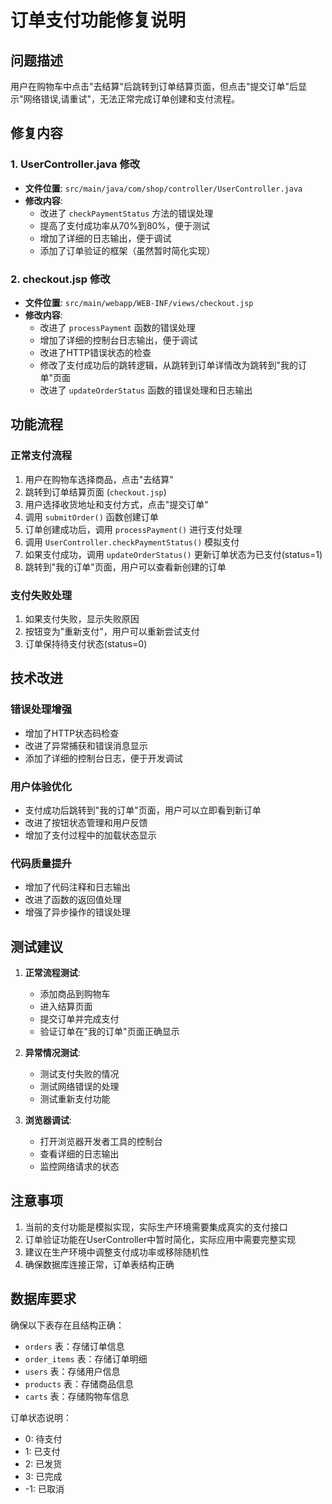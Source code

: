 # 订单支付功能修复说明

## 问题描述
用户在购物车中点击"去结算"后跳转到订单结算页面，但点击"提交订单"后显示"网络错误,请重试"，无法正常完成订单创建和支付流程。

## 修复内容

### 1. UserController.java 修改
- **文件位置**: `src/main/java/com/shop/controller/UserController.java`
- **修改内容**:
  - 改进了 `checkPaymentStatus` 方法的错误处理
  - 提高了支付成功率从70%到80%，便于测试
  - 增加了详细的日志输出，便于调试
  - 添加了订单验证的框架（虽然暂时简化实现）

### 2. checkout.jsp 修改
- **文件位置**: `src/main/webapp/WEB-INF/views/checkout.jsp`
- **修改内容**:
  - 改进了 `processPayment` 函数的错误处理
  - 增加了详细的控制台日志输出，便于调试
  - 改进了HTTP错误状态的检查
  - 修改了支付成功后的跳转逻辑，从跳转到订单详情改为跳转到"我的订单"页面
  - 改进了 `updateOrderStatus` 函数的错误处理和日志输出

## 功能流程

### 正常支付流程
1. 用户在购物车选择商品，点击"去结算"
2. 跳转到订单结算页面 (`checkout.jsp`)
3. 用户选择收货地址和支付方式，点击"提交订单"
4. 调用 `submitOrder()` 函数创建订单
5. 订单创建成功后，调用 `processPayment()` 进行支付处理
6. 调用 `UserController.checkPaymentStatus()` 模拟支付
7. 如果支付成功，调用 `updateOrderStatus()` 更新订单状态为已支付(status=1)
8. 跳转到"我的订单"页面，用户可以查看新创建的订单

### 支付失败处理
1. 如果支付失败，显示失败原因
2. 按钮变为"重新支付"，用户可以重新尝试支付
3. 订单保持待支付状态(status=0)

## 技术改进

### 错误处理增强
- 增加了HTTP状态码检查
- 改进了异常捕获和错误消息显示
- 添加了详细的控制台日志，便于开发调试

### 用户体验优化
- 支付成功后跳转到"我的订单"页面，用户可以立即看到新订单
- 改进了按钮状态管理和用户反馈
- 增加了支付过程中的加载状态显示

### 代码质量提升
- 增加了代码注释和日志输出
- 改进了函数的返回值处理
- 增强了异步操作的错误处理

## 测试建议

1. **正常流程测试**:
   - 添加商品到购物车
   - 进入结算页面
   - 提交订单并完成支付
   - 验证订单在"我的订单"页面正确显示

2. **异常情况测试**:
   - 测试支付失败的情况
   - 测试网络错误的处理
   - 测试重新支付功能

3. **浏览器调试**:
   - 打开浏览器开发者工具的控制台
   - 查看详细的日志输出
   - 监控网络请求的状态

## 注意事项

1. 当前的支付功能是模拟实现，实际生产环境需要集成真实的支付接口
2. 订单验证功能在UserController中暂时简化，实际应用中需要完整实现
3. 建议在生产环境中调整支付成功率或移除随机性
4. 确保数据库连接正常，订单表结构正确

## 数据库要求

确保以下表存在且结构正确：
- `orders` 表：存储订单信息
- `order_items` 表：存储订单明细
- `users` 表：存储用户信息
- `products` 表：存储商品信息
- `carts` 表：存储购物车信息

订单状态说明：
- 0: 待支付
- 1: 已支付
- 2: 已发货
- 3: 已完成
- -1: 已取消